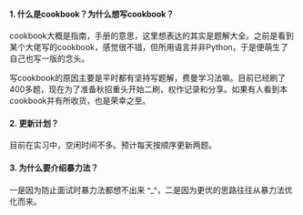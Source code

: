 #### 1. 什么是cookbook？为什么想写cookbook？
cookbook大概是指南，手册的意思，这里想表达的其实是题解大全。之前是看到某个大佬写的cookbook，感觉很不错，但所用语言并非Python，于是便萌生了自己也写一版的念头。

写cookbook的原因主要是平时都有坚持写题解，费曼学习法嘛。目前已经刷了400多题，现在为了准备秋招重头开始二刷，权作记录和分享。如果有人看到本cookbook并有所收货，也是荣幸之至。

#### 2. 更新计划？
目前在实习中，空闲时间不多。预计每天按顺序更新两题。

#### 3. 为什么要介绍暴力法？

一是因为防止面试时暴力法都想不出来 ^_^，二是因为更优的思路往往从暴力法优化而来。
